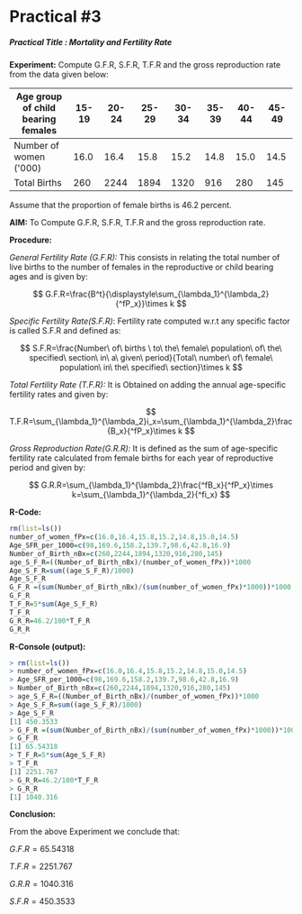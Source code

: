 # Practical #3

##### Practical Title :  Mortality and Fertility Rate

**Experiment:** Compute G.F.R, S.F.R, T.F.R and the gross reproduction rate from the data given below:

| Age group of child <br />bearing females | 15-19 | 20-24 | 25-29 | 30-34 | 35-39 | 40-44 | 45-49 |
| ---------------------------------------- | ----- | ----- | ----- | ----- | ----- | ----- | ----- |
| Number of women ('000)                   | 16.0  | 16.4  | 15.8  | 15.2  | 14.8  | 15.0  | 14.5  |
| Total Births                             | 260   | 2244  | 1894  | 1320  | 916   | 280   | 145   |

  Assume that the proportion of female births is 46.2 percent. 
  
**AIM:** To Compute G.F.R, S.F.R, T.F.R and the gross reproduction rate.

**Procedure:** 

*General Fertility Rate (G.F.R):* This consists in relating the total number of live births to the number of  females in the reproductive or child bearing ages and is given by:

$$
G.F.R=\frac{B^t}{\displaystyle\sum_{\lambda_1}^{\lambda_2}{^fP_x}}\times k
$$



*Specific Fertility Rate(S.F.R)*: Fertility rate computed w.r.t any specific factor is called S.F.R and defined as:

$$
S.F.R=\frac{Number\ of\ births \ to\ the\ female\ population\ of\ the\ specified\ section\ in\ a\ given\ period}{Total\ number\ of\ female\ population\ in\ the\ specified\ section}\times k
$$



*Total Fertility Rate (T.F.R):* It is Obtained on adding the annual age-specific fertility rates and given by:

$$
T.F.R=\sum_{\lambda_1}^{\lambda_2}i_x=\sum_{\lambda_1}^{\lambda_2}\frac{B_x}{^fP_x}\times k
$$

*Gross Reproduction Rate(G.R.R):* It is defined as the sum of age-specific fertility rate calculated from female births for each year of reproductive period and given by:

$$
G.R.R=\sum_{\lambda_1}^{\lambda_2}\frac{^fB_x}{^fP_x}\times k=\sum_{\lambda_1}^{\lambda_2}{^fi_x}
$$



**R-Code:**

```r
rm(list=ls())
number_of_women_fPx=c(16.0,16.4,15.8,15.2,14.8,15.0,14.5)
Age_SFR_per_1000=c(98,169.6,158.2,139.7,98.6,42.8,16.9)
Number_of_Birth_nBx=c(260,2244,1894,1320,916,280,145)
age_S_F_R=((Number_of_Birth_nBx)/(number_of_women_fPx))*1000
Age_S_F_R=sum((age_S_F_R)/1000)
Age_S_F_R
G_F_R =(sum(Number_of_Birth_nBx)/(sum(number_of_women_fPx)*1000))*1000
G_F_R
T_F_R=5*sum(Age_S_F_R)
T_F_R
G_R_R=46.2/100*T_F_R
G_R_R
```

**R-Console (output):** 

```R
> rm(list=ls())
> number_of_women_fPx=c(16.0,16.4,15.8,15.2,14.8,15.0,14.5)
> Age_SFR_per_1000=c(98,169.6,158.2,139.7,98.6,42.8,16.9)
> Number_of_Birth_nBx=c(260,2244,1894,1320,916,280,145)
> age_S_F_R=((Number_of_Birth_nBx)/(number_of_women_fPx))*1000
> Age_S_F_R=sum((age_S_F_R)/1000)
> Age_S_F_R
[1] 450.3533
> G_F_R =(sum(Number_of_Birth_nBx)/(sum(number_of_women_fPx)*1000))*1000
> G_F_R
[1] 65.54318
> T_F_R=5*sum(Age_S_F_R)
> T_F_R
[1] 2251.767
> G_R_R=46.2/100*T_F_R
> G_R_R
[1] 1040.316
```

**Conclusion:**

From the above Experiment we conclude that:

$G.F.R=65.54318$

$T.F.R=2251.767$

$G.R.R= 1040.316$

$S.F.R=450.3533$
